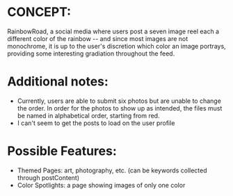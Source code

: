 # CONCEPT: 
RainbowRoad, a social media where  users post a seven image reel each a different color of the rainbow -- and since most images are not monochrome, it is up to the user's discretion which color an image portrays, providing some interesting gradiation throughout the feed. 

# Additional notes:
- Currently, users are able to submit six photos but are unable to change the order. In order for the photos to show up as intended, the files must be named in alphabetical order, starting from red.
- I can't seem to get the posts to load on the user profile

# Possible Features:
- Themed Pages: art, photography, etc. (can be keywords collected through postContent)
- Color Spotlights: a page showing images of only one color
